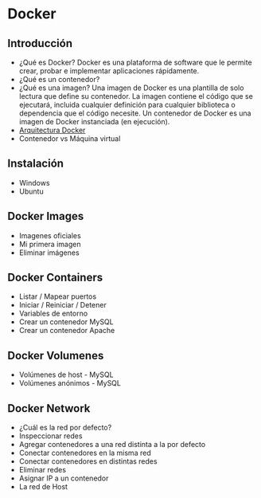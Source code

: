 # Docker

## Introducción
 * ¿Qué es Docker?
   Docker es una plataforma de software que le permite crear, probar e implementar aplicaciones rápidamente.
 * ¿Qué es un contenedor?
 * ¿Qué es una imagen?
   Una imagen de Docker es una plantilla de solo lectura que define su contenedor. La imagen contiene el código que se ejecutará, incluida cualquier definición para cualquier biblioteca o dependencia que el código  necesite. Un contenedor de Docker es una imagen de Docker instanciada (en ejecución). 
 * [Arquitectura Docker](https://github.com/calles/GII_TIC/assets/22343642/c1b499ea-32cf-4ddf-b7f2-1724ebcf4021)
 * Contenedor vs Máquina virtual

## Instalación
 * Windows
 * Ubuntu

## Docker Images
 * Imagenes oficiales
 * Mi primera imagen
 * Eliminar imágenes

## Docker Containers
 * Listar / Mapear puertos
 * Iniciar / Reiniciar / Detener
 * Variables de entorno
 * Crear un contenedor MySQL
 * Crear un contenedor Apache

## Docker Volumenes
 * Volúmenes de host - MySQL
 * Volúmenes anónimos - MySQL

## Docker Network
 * ¿Cuál es la red por defecto?
 * Inspeccionar redes
 * Agregar contenedores a una red distinta a la por defecto
 * Conectar contenedores en la misma red
 * Conectar contenedores en distintas redes
 * Eliminar redes
 * Asignar IP a un contenedor
 * La red de Host


